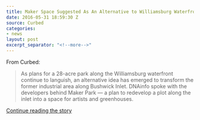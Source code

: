 ```yaml
---
title: Maker Space Suggested As An Alternative to Williamsburg Waterfront Park
date: 2016-05-31 18:59:30 Z
source: Curbed
categories:
- news
layout: post
excerpt_separator: "<!--more-->"
---
```


From Curbed:

>As plans for a 28-acre park along the Williamsburg waterfront continue to languish, an alternative idea has emerged to transform the former industrial area along Bushwick Inlet. DNAinfo spoke with the developers behind Maker Park — a plan to redevelop a plot along the inlet into a space for artists and greenhouses.

[Continue reading the story](http://ny.curbed.com/2016/5/31/11818738/williamsburg-bushwick-inlet-park-maker-park)
